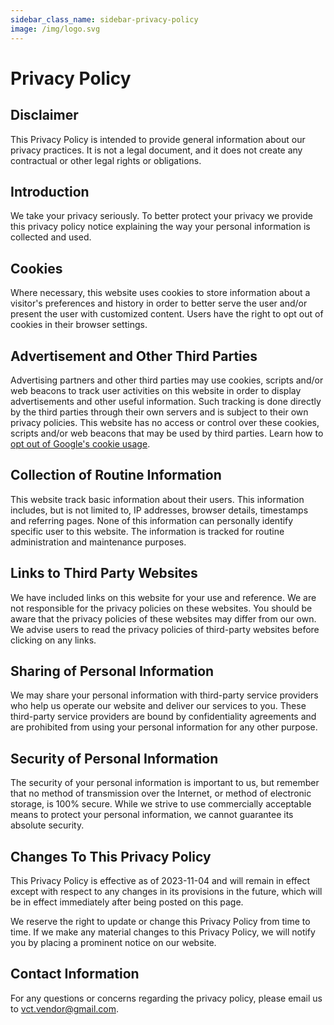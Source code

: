 ```yaml
---
sidebar_class_name: sidebar-privacy-policy
image: /img/logo.svg
---
```


# Privacy Policy

## Disclaimer

This Privacy Policy is intended to provide general information about our privacy practices. It is not a legal document, and it does not create any contractual or other legal rights or obligations.

## Introduction

We take your privacy seriously. To better protect your privacy we provide this privacy policy notice explaining the way your personal information is collected and used.

## Cookies

Where necessary, this website uses cookies to store information about a visitor's preferences and history in order to better serve the user and/or present the user with customized content. Users have the right to opt out of cookies in their browser settings.

## Advertisement and Other Third Parties

Advertising partners and other third parties may use cookies, scripts and/or web beacons to track user activities on this website in order to display advertisements and other useful information. Such tracking is done directly by the third parties through their own servers and is subject to their own privacy policies. This website has no access or control over these cookies, scripts and/or web beacons that may be used by third parties. Learn how to [opt out of Google's cookie usage](https://policies.google.com/technologies/ads).

## Collection of Routine Information

This website track basic information about their users. This information includes, but is not limited to, IP addresses, browser details, timestamps and referring pages. None of this information can personally identify specific user to this website. The information is tracked for routine administration and maintenance purposes.

## Links to Third Party Websites

We have included links on this website for your use and reference. We are not responsible for the privacy policies on these websites. You should be aware that the privacy policies of these websites may differ from our own. We advise users to read the privacy policies of third-party websites before clicking on any links.

## Sharing of Personal Information

We may share your personal information with third-party service providers who help us operate our website and deliver our services to you. These third-party service providers are bound by confidentiality agreements and are prohibited from using your personal information for any other purpose.

## Security of Personal Information

The security of your personal information is important to us, but remember that no method of transmission over the Internet, or method of electronic storage, is 100% secure. While we strive to use commercially acceptable means to protect your personal information, we cannot guarantee its absolute security.

## Changes To This Privacy Policy

This Privacy Policy is effective as of 2023-11-04 and will remain in effect except with respect to any changes in its provisions in the future, which will be in effect immediately after being posted on this page.

We reserve the right to update or change this Privacy Policy from time to time. If we make any material changes to this Privacy Policy, we will notify you by placing a prominent notice on our website.

## Contact Information

For any questions or concerns regarding the privacy policy, please email us to [vct.vendor@gmail.com](mailto:vct.vendor@gmail.com?subject=Privacy%20Policy).
